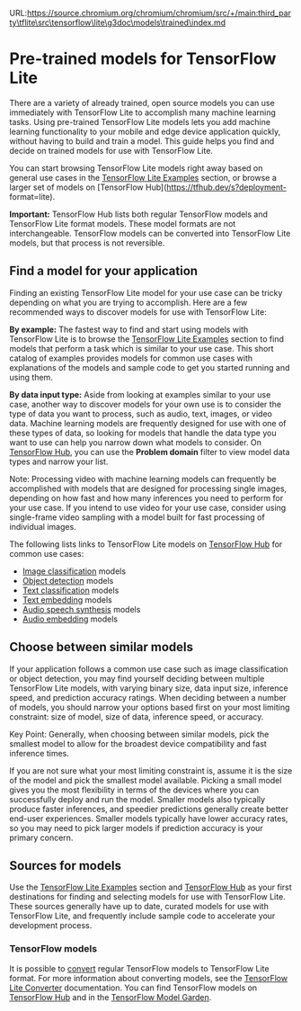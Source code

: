 URL:https://source.chromium.org/chromium/chromium/src/+/main:third_party\tflite\src\tensorflow\lite\g3doc\models\trained\index.md
# Pre-trained models for TensorFlow Lite

There are a variety of already trained, open source models you can use
immediately with TensorFlow Lite to accomplish many machine learning tasks.
Using pre-trained TensorFlow Lite models lets you add machine learning
functionality to your mobile and edge device application quickly, without having
to build and train a model. This guide helps you find and decide on trained
models for use with TensorFlow Lite.

You can start browsing TensorFlow Lite models right away based on general use
cases in the [TensorFlow Lite Examples](../../examples) section, or browse a
larger set of models on [TensorFlow Hub](https://tfhub.dev/s?deployment-
format=lite).

**Important:** TensorFlow Hub lists both regular TensorFlow models and
TensorFlow Lite format models. These model formats are not interchangeable.
TensorFlow models can be converted into TensorFlow Lite models, but that process
is not reversible.


## Find a model for your application

Finding an existing TensorFlow Lite model for your use case can be tricky
depending on what you are trying to accomplish. Here are a few recommended ways
to discover models for use with TensorFlow Lite:

**By example:** The fastest way to find and start using models with TensorFlow
Lite is to browse the [TensorFlow Lite Examples](../../examples) section to find
models that perform a task which is similar to your use case. This short catalog
of examples provides models for common use cases with explanations of the models
and sample code to get you started running and using them.

**By data input type:** Aside from looking at examples similar to your use
case, another way to discover models for your own use is to consider the type of
data you want to process, such as audio, text, images, or video data. Machine
learning models are frequently designed for use with one of these types of data,
so looking for models that handle the data type you want to use can help you
narrow down what models to consider. On [TensorFlow
Hub](https://tfhub.dev/s?deployment-format=lite), you can use the **Problem
domain** filter to view model data types and narrow your list.

Note: Processing video with machine learning models can frequently be
accomplished with models that are designed for processing single images,
depending on how fast and how many inferences you need to perform for your use
case. If you intend to use video for your use case, consider using single-frame
video sampling with a model built for fast processing of individual images.

The following lists links to TensorFlow Lite models on [TensorFlow
Hub](https://tfhub.dev/s?deployment-format=lite) for common use cases:

-   [Image classification](https://tfhub.dev/s?deployment-format=lite&module-type=image-classification)
    models
-   [Object detection](https://tfhub.dev/s?deployment-format=lite&module-type=image-object-detection)
    models
-   [Text classification](https://tfhub.dev/s?deployment-format=lite&module-type=text-classification)
    models
-   [Text embedding](https://tfhub.dev/s?deployment-format=lite&module-type=text-embedding)
    models
-   [Audio speech synthesis](https://tfhub.dev/s?deployment-format=lite&module-type=audio-speech-synthesis)
    models
-   [Audio embedding](https://tfhub.dev/s?deployment-format=lite&module-type=audio-embedding)
    models


## Choose between similar models

If your application follows a common use case such as image classification or
object detection, you may find yourself deciding between multiple TensorFlow
Lite models, with varying binary size, data input size, inference speed, and
prediction accuracy ratings. When deciding between a number of models, you
should narrow your options based first on your most limiting constraint: size of
model, size of data, inference speed, or accuracy.

Key Point: Generally, when choosing between similar models, pick the smallest
model to allow for the broadest device compatibility and fast inference times.

If you are not sure what your most limiting constraint is, assume it is the
size of the model and pick the smallest model available. Picking a small model
gives you the most flexibility in terms of the devices where you can
successfully deploy and run the model. Smaller models also typically produce
faster inferences, and speedier predictions generally create better end-user
experiences. Smaller models typically have lower accuracy rates, so you may need
to pick larger models if prediction accuracy is your primary concern.


## Sources for models

Use the [TensorFlow Lite Examples](../../examples)
section and [TensorFlow Hub](https://tfhub.dev/s?deployment-format=lite) as your
first destinations for finding and selecting models for use with TensorFlow
Lite. These sources generally have up to date, curated models for use with
TensorFlow Lite, and frequently include sample code to accelerate your
development process.

### TensorFlow models

It is possible to [convert](https://www.tensorflow.org/lite/models/convert) regular
TensorFlow models to TensorFlow Lite format. For more information about
converting models, see the [TensorFlow Lite
Converter](https://www.tensorflow.org/lite/models/convert) documentation. You can find
TensorFlow models on [TensorFlow Hub](https://tfhub.dev/) and in the
[TensorFlow Model Garden](https://github.com/tensorflow/models).
